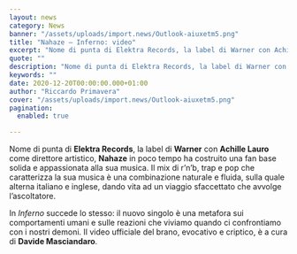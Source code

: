 ```yaml
---
layout: news
category: News
banner: "/assets/uploads/import.news/Outlook-aiuxetm5.png"
title: "Nahaze – Inferno: video"
excerpt: "Nome di punta di Elektra Records, la label di Warner con Achille Lauro come direttore artistico, Nahaze in poco tempo ha costruito una fan base solida e appassionata alla sua musica. Il mix di r’n’b, trap e pop che caratterizza la sua musica è una combinazione naturale e fluida, sulla quale alterna italiano e inglese, [&hellip"
quote: ""
description: "Nome di punta di Elektra Records, la label di Warner con Achille Lauro come direttore artistico, Nahaze in poco tempo ha costruito una fan base solida e appassionata alla sua musica. Il mix di r’n’b, trap e pop che caratterizza la sua musica è una combinazione naturale e fluida, sulla quale alterna italiano e inglese, [&hellip"
keywords: ""
date: 2020-12-20T00:00:00.000+01:00
author: "Riccardo Primavera"
cover: "/assets/uploads/import.news/Outlook-aiuxetm5.png"
pagination:
  enabled: true

---
```


Nome di punta di **Elektra Records**, la label di **Warner** con **Achille Lauro** come direttore artistico, **Nahaze** in poco tempo ha costruito una fan base solida e appassionata alla sua musica. Il mix di r’n’b, trap e pop che caratterizza la sua musica è una combinazione naturale e fluida, sulla quale alterna italiano e inglese, dando vita ad un viaggio sfaccettato che avvolge l’ascoltatore.

In _Inferno_ succede lo stesso: il nuovo singolo è una metafora sui comportamenti umani e sulle reazioni che viviamo quando ci confrontiamo con i nostri demoni. Il video ufficiale del brano, evocativo e criptico, è a cura di **Davide Masciandaro**.
